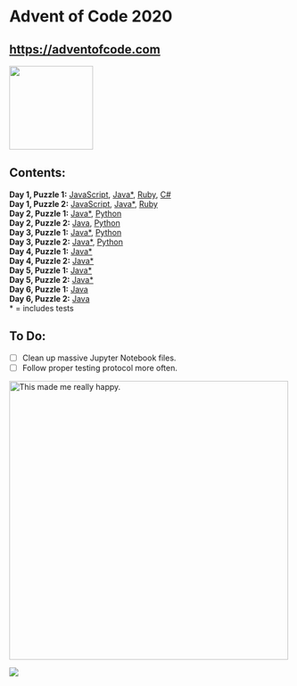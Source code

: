 # Advent of Code 2020

## https://adventofcode.com

<img src="https://media.giphy.com/media/F6OGeOgxHzgZO31NnM/giphy.gif" width="150">

## Contents:

**Day 1, Puzzle 1:** [JavaScript](https://github.com/Coletterbox/Advent-of-Code-2020/blob/main/Day%201%20Puzzle%201.js), [Java*](https://github.com/Coletterbox/Advent-of-Code-2020/tree/main/Day%201%20Puzzle%201), [Ruby](https://github.com/Coletterbox/Advent-of-Code-2020/blob/main/Day%201%20Puzzle%201.rb), [C#](https://github.com/Coletterbox/Advent-of-Code-2020/blob/main/Day%201%20Puzzle%201.cs)\
**Day 1, Puzzle 2:** [JavaScript](https://github.com/Coletterbox/Advent-of-Code-2020/blob/main/Day%201%20Puzzle%202.js), [Java*](https://github.com/Coletterbox/Advent-of-Code-2020/tree/main/Day%201%20Puzzle%202), [Ruby](https://github.com/Coletterbox/Advent-of-Code-2020/blob/main/Day%202%20Puzzle%202.rb)\
**Day 2, Puzzle 1:** [Java*](https://github.com/Coletterbox/Advent-of-Code-2020/tree/main/Day%202%20Puzzle%201), [Python](https://github.com/Coletterbox/Advent-of-Code-2020/blob/main/Day%202%20Puzzle%201.ipynb)\
**Day 2, Puzzle 2:** [Java](https://github.com/Coletterbox/Advent-of-Code-2020/tree/main/Day%202%20Puzzle%202), [Python](https://github.com/Coletterbox/Advent-of-Code-2020/blob/main/Day%202%20Puzzle%202.ipynb)\
**Day 3, Puzzle 1:** [Java*](https://github.com/Coletterbox/Advent-of-Code-2020/tree/main/Day%203/src), [Python](https://github.com/Coletterbox/Advent-of-Code-2020/blob/main/Day%203%20Puzzle%201.ipynb)\
**Day 3, Puzzle 2:** [Java*](https://github.com/Coletterbox/Advent-of-Code-2020/tree/main/Day%203/src), [Python](https://github.com/Coletterbox/Advent-of-Code-2020/blob/main/Day%203%20Puzzle%202.ipynb)\
**Day 4, Puzzle 1:** [Java*](https://github.com/Coletterbox/Advent-of-Code-2020/tree/main/Day%204/src)\
**Day 4, Puzzle 2:** [Java*](https://github.com/Coletterbox/Advent-of-Code-2020/tree/main/Day%204/src)\
**Day 5, Puzzle 1:** [Java*](https://github.com/Coletterbox/Advent-of-Code-2020/tree/main/Day%205/src)\
**Day 5, Puzzle 2:** [Java*](https://github.com/Coletterbox/Advent-of-Code-2020/tree/main/Day%205/src)\
**Day 6, Puzzle 1:** [Java](https://github.com/Coletterbox/Advent-of-Code-2020/tree/main/Day%206/src/main/java/placeholder/placeholder)\
**Day 6, Puzzle 2:** [Java](https://github.com/Coletterbox/Advent-of-Code-2020/tree/main/Day%206/src/main/java/placeholder/placeholder)\
\* = includes tests

## To Do:
- [ ] Clean up massive Jupyter Notebook files.
- [ ] Follow proper testing protocol more often.

<img src="https://github.com/Coletterbox/Advent-of-Code-2020/blob/main/2020-12-08%20at%2001.55.51.png" alt="This made me really happy." width="500">

![](https://media.giphy.com/media/NnSfgd2KxuP3q/giphy.gif)
